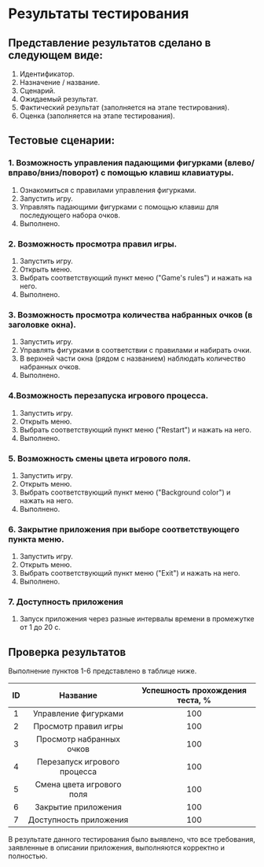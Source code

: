 # Результаты тестирования

## Представление результатов сделано в следующем виде:

1. Идентификатор.
2. Назначение / название.
3. Сценарий.
4. Ожидаемый результат.
5. Фактический результат (заполняется на этапе тестирования).
6. Оценка (заполняется на этапе тестирования).

## Тестовые сценарии:

### 1. Возможность управления падающими фигурками (влево/вправо/вниз/поворот) с помощью клавиш клавиатуры.

  1. Ознакомиться с правилами управления фигурками.  
  2. Запустить игру.  
  3. Управлять падающими фигурками с помощью клавиш для последующего набора очков.
  4. Выполнено.

### 2. Возможность просмотра правил игры.  

  1. Запустить игру.  
  2. Открыть меню.  
  3. Выбрать соответствующий пункт меню ("Game's rules") и нажать на него.  
  4. Выполнено.  

### 3. Возможность просмотра количества набранных очков (в заголовке окна).  

  1. Запустить игру.  
  2. Управлять фигурками в соответствии с правилами и набирать очки.  
  3. В верхней части окна (рядом с названием) наблюдать количество набранных очков.  
  4. Выполнено.  

### 4.Возможность перезапуска игрового процесса.  

  1. Запустить игру.  
  2. Открыть меню.  
  3. Выбрать соответствующий пункт меню ("Restart") и нажать на него.  
  4. Выполнено.  

### 5. Возможность смены цвета игрового поля.

  1. Запустить игру.  
  2. Открыть меню.  
  3. Выбрать соответствующий пункт меню ("Background color") и нажать на него.  
  4. Выполнено.  

### 6. Закрытие приложения при выборе соответствующего пункта меню.

  1. Запустить игру.  
  2. Открыть меню.  
  3. Выбрать соответствующий пункт меню ("Exit") и нажать на него.  
  4. Выполнено.  
  
### 7. Доступность приложения
  1. Запуск приложения через разные интервалы времени в промежутке от 1 до 20 с.

## Проверка результатов
Выполнение пунктов 1-6 представлено в таблице ниже.


| ID | Название                    |Успешность прохождения теста, %|
|:--:|:---------------------------:|:-----------------------------:|
| 1  | Управление фигурками        | 100                           |
| 2  | Просмотр правил игры        | 100                           |
| 3  | Просмотр набранных очков    | 100                           |
| 4  | Перезапуск игрового процесса| 100                           |
| 5  | Смена цвета игрового поля   | 100                           |
| 6  | Закрытие приложения         | 100                           |  
| 7  | Доступность приложения      | 100                           |
  
В результате данного тестирования было выявлено, что все требования, заявленные в описании приложения, выполняются корректно и полностью. 
